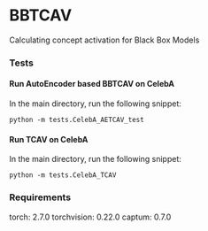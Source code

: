 # BBTCAV
Calculating concept activation for Black Box Models

### Tests

#### Run AutoEncoder based BBTCAV on CelebA

In the main directory, run the following snippet:

`python -m tests.CelebA_AETCAV_test`

#### Run TCAV on CelebA

In the main directory, run the following snippet:

`python -m tests.CelebA_TCAV`

### Requirements
torch: 2.7.0
torchvision: 0.22.0
captum: 0.7.0
